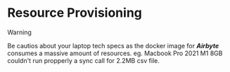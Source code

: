 # Resource Provisioning 
> [!WARNING] 
> Be cautios about your laptop tech specs as the docker image for ***Airbyte*** consumes a massive amount of resources. eg. Macbook Pro 2021 M1 8GB couldn't run propperly a sync call for 2.2MB csv file.